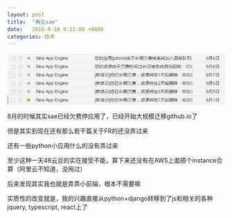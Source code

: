 ```yaml
---
layout: post
title:  "再见sae"
date:   2016-9-18 9:21:00 +0800
categories: 技术
---
```

![](/img/sinacloud.PNG)

8月的时候其实sae已经欠费停应用了，已经开始大规模迁移github.io了

但是其实到现在还有那么若干篇关于FR的还没弄过来

还有一些python小应用什么的没有弄过来

至少这种一天48云豆的实在接受不能，算下来还没有在AWS上面搭个instance合算（阿里云不知道，没用过）

后来发现其实我也就是弄弄小前端，根本不需要嘛

实质性的改变就是，我的兴趣直接从python+django转移到了js和相关的各种jquery, typescript, react上了
 

